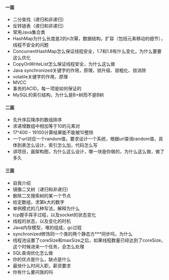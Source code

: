 #### 一面 

* 二分查找（递归和非递归）
* 反转链表（递归和非递归）
* 常用Java集合类
* HashMap为什么长度是2的n次幂，数据结构，扩容（包括元素移动的细节），线程不安全的问题
* ConcurrentHashMap怎么保证线程安全，1.7和1.8有什么变化，为什么要要这么优化
* CopyOnWriteList怎么保证线程安全，为什么这么做
* Java synchronized关键字的作用，原理，锁升级、锁粗化、锁消除
* volatile关键字的作用，原理
* MVCC
* 事务的ACID，每一项是如何保证的
* MySQL的索引结构，为什么是B+树而不是B树

#### 二面 

* 先升序后降序的数组排序
* 求递增数组中相加等于10的元素对
* 17^400 - 19100计算结果能不能被10整除
* 一个url对应一个random值，要求设计一个系统，根据url查询random值，具体到表怎么设计，索引怎么加，代码怎么写
* 讲项目，画架构图，为什么这么设计，哪一块是你做的，为什么这么做，做了多久

#### 三面

* 自我介绍
* 镜像二叉树（递归和非递归）
* 删除二叉搜索树的某一个节点
* 给定数组，求第k大的数字
* 单例模式的几种写法，解释为什么
* tcp握手挥手过程，以及socket的状态变化
* 线程的状态，以及变化的时机
* Java内存模型，堆的组成，gc过程
* synchronized修饰同一个类的两个静态方***同步吗，为什么
* 线程池设置了coreSize和maxSize之后，如果线程数量已经达到了coreSize，这个时候进来一个任务，会怎么处理
* SQL查询优化怎么做
* 你的优点是什么，缺点是什么
* 最快什么时间入职，薪资要求
* 你有什么要问我的吗